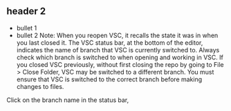 

## header 2

- bullet 1
- bullet 2
Note: When you reopen VSC, it recalls the state it was in when you last closed it. The VSC status bar, at the bottom of the editor, indicates the name of branch that VSC is currently switched to. Always check which branch is switched to when opening and working in VSC. If you closed VSC previously, without first closing the repo by going to File > Close Folder, VSC may be switched to a different branch. You must ensure that VSC is switched to the correct branch before making changes to files.

Click on the branch name in the status bar, 


